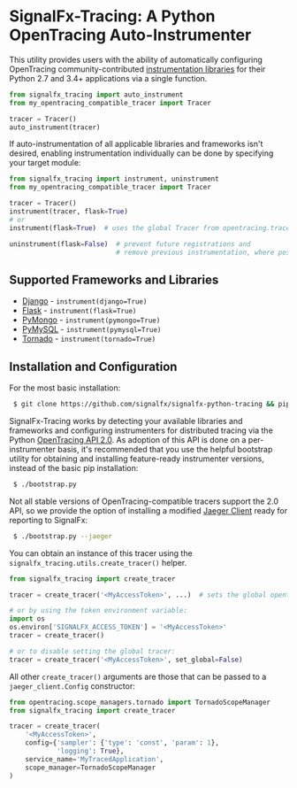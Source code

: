 # SignalFx-Tracing: A Python OpenTracing Auto-Instrumenter

This utility provides users with the ability of automatically configuring
OpenTracing community-contributed [instrumentation libraries](https://github.com/opentracing-contrib)
for their Python 2.7 and 3.4+ applications via a single function.

```python
from signalfx_tracing import auto_instrument
from my_opentracing_compatible_tracer import Tracer

tracer = Tracer()
auto_instrument(tracer)
```

If auto-instrumentation of all applicable libraries and frameworks isn't desired,
enabling instrumentation individually can be done by specifying your target module:

```python
from signalfx_tracing import instrument, uninstrument
from my_opentracing_compatible_tracer import Tracer

tracer = Tracer()
instrument(tracer, flask=True)
# or
instrument(flask=True)  # uses the global Tracer from opentracing.tracer by default

uninstrument(flask=False)  # prevent future registrations and
                           # remove previous instrumentation, where possible.
```

## Supported Frameworks and Libraries

* [Django](./signalfx_tracing/libraries/django_/README.md) - `instrument(django=True)`
* [Flask](./signalfx_tracing/libraries/flask_/README.md) - `instrument(flask=True)`
* [PyMongo](./signalfx_tracing/libraries/pymongo_/README.md) - `instrument(pymongo=True)`
* [PyMySQL](./signalfx_tracing/libraries/pymysql_/README.md) - `instrument(pymysql=True)`
* [Tornado](./signalfx_tracing/libraries/tornado_/README.md) - `instrument(tornado=True)`

## Installation and Configuration

For the most basic installation:
```sh
 $ git clone https://github.com/signalfx/signalfx-python-tracing && pip install ./signalfx-python-tracing
```

SignalFx-Tracing works by detecting your available libraries and frameworks and configuring
instrumenters for distributed tracing via the Python
[OpenTracing API 2.0](https://pypi.org/project/opentracing/2.0.0/).  As adoption of this API
is done on a per-instrumenter basis, it's recommended that you use the helpful bootstrap
utility for obtaining and installing feature-ready instrumenter versions, instead of the basic
pip installation:

```sh
 $ ./bootstrap.py
```

Not all stable versions of OpenTracing-compatible tracers support the 2.0 API, so we provide
the option of installing a modified [Jaeger Client](https://github.com/jaegertracing/jaeger-client-python)
ready for reporting to SignalFx:

```sh
 $ ./bootstrap.py --jaeger
```

You can obtain an instance of this tracer using the `signalfx_tracing.utils.create_tracer()` helper.

```python
from signalfx_tracing import create_tracer

tracer = create_tracer('<MyAccessToken>', ...)  # sets the global opentracing.tracer by default

# or by using the token environment variable:
import os
os.environ['SIGNALFX_ACCESS_TOKEN'] = '<MyAccessToken>'
tracer = create_tracer()

# or to disable setting the global tracer:
tracer = create_tracer('<MyAccessToken>', set_global=False)
```

All other `create_tracer()` arguments are those that can be passed to a `jaeger_client.Config` constructor:
```python
from opentracing.scope_managers.tornado import TornadoScopeManager
from signalfx_tracing import create_tracer

tracer = create_tracer(
    '<MyAccessToken>',
    config={'sampler': {'type': 'const', 'param': 1},
            'logging': True},
    service_name='MyTracedApplication',
    scope_manager=TornadoScopeManager
)
```
